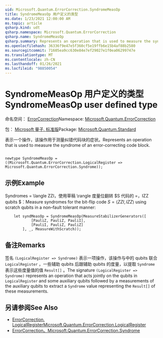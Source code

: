 ```yaml
---
uid: Microsoft.Quantum.ErrorCorrection.SyndromeMeasOp
title: SyndromeMeasOp 用户定义的类型
ms.date: 1/23/2021 12:00:00 AM
ms.topic: article
qsharp.kind: udt
qsharp.namespace: Microsoft.Quantum.ErrorCorrection
qsharp.name: SyndromeMeasOp
qsharp.summary: Represents an operation that is used to measure the syndrome of an error-correcting code block.
ms.openlocfilehash: 36336f9e47e5f360cf5e19ffb6e15b4af88b2580
ms.sourcegitcommit: 71605ea9cc630e84e7ef29027e1f0ea06299747e
ms.translationtype: MT
ms.contentlocale: zh-CN
ms.lasthandoff: 01/26/2021
ms.locfileid: "98850054"
---
```

# <a name="syndromemeasop-user-defined-type"></a><span data-ttu-id="0abc9-102">SyndromeMeasOp 用户定义的类型</span><span class="sxs-lookup"><span data-stu-id="0abc9-102">SyndromeMeasOp user defined type</span></span>

<span data-ttu-id="0abc9-103">命名空间： [ErrorCorrection](xref:Microsoft.Quantum.ErrorCorrection)</span><span class="sxs-lookup"><span data-stu-id="0abc9-103">Namespace: [Microsoft.Quantum.ErrorCorrection](xref:Microsoft.Quantum.ErrorCorrection)</span></span>

<span data-ttu-id="0abc9-104">包： [Microsoft 量子. 标准版](https://nuget.org/packages/Microsoft.Quantum.Standard)</span><span class="sxs-lookup"><span data-stu-id="0abc9-104">Package: [Microsoft.Quantum.Standard](https://nuget.org/packages/Microsoft.Quantum.Standard)</span></span>


<span data-ttu-id="0abc9-105">表示一个操作，该操作用于测量纠错代码块的症状。</span><span class="sxs-lookup"><span data-stu-id="0abc9-105">Represents an operation that is used to measure the syndrome of an error-correcting code block.</span></span>

```qsharp

newtype SyndromeMeasOp = ((Microsoft.Quantum.ErrorCorrection.LogicalRegister => Microsoft.Quantum.ErrorCorrection.Syndrome));
```



## <a name="example"></a><span data-ttu-id="0abc9-106">示例</span><span class="sxs-lookup"><span data-stu-id="0abc9-106">Example</span></span>

<span data-ttu-id="0abc9-107">Syndromes = \langle ZZI，使用草稿 \rangle 度量位翻转 $S 代码的 =，IZZ qubits $：</span><span class="sxs-lookup"><span data-stu-id="0abc9-107">Measure syndromes for the bit-flip code $S = \langle ZZI, IZZ \rangle$ using scratch qubits in a non–fault tolerant manner:</span></span>

```qsharp
    let syndMeasOp = SyndromeMeasOp(MeasureStabilizerGenerators([
            [PauliZ, PauliZ, PauliI],
            [PauliI, PauliZ, PauliZ]
        ], _, MeasureWithScratch));
```

## <a name="remarks"></a><span data-ttu-id="0abc9-108">备注</span><span class="sxs-lookup"><span data-stu-id="0abc9-108">Remarks</span></span>

<span data-ttu-id="0abc9-109">签名 `(LogicalRegister => Syndrome)` 表示一项操作，该操作与中的 qubits 联合 `LogicalRegister` ，一些辅助 qubits 后跟辅助 qubits 的度量，以提取 `Syndrome` 表示这些度量值的值 `Result[]` 。</span><span class="sxs-lookup"><span data-stu-id="0abc9-109">The signature `(LogicalRegister => Syndrome)` represents an operation that acts jointly on the qubits in `LogicalRegister` and some auxiliary qubits followed by a measurements of the auxiliary qubits to extract a `Syndrome` value representing the `Result[]` of these measurements.</span></span>

## <a name="see-also"></a><span data-ttu-id="0abc9-110">另请参阅</span><span class="sxs-lookup"><span data-stu-id="0abc9-110">See Also</span></span>

- [<span data-ttu-id="0abc9-111">ErrorCorrection. LogicalRegister</span><span class="sxs-lookup"><span data-stu-id="0abc9-111">Microsoft.Quantum.ErrorCorrection.LogicalRegister</span></span>](xref:Microsoft.Quantum.ErrorCorrection.LogicalRegister)
- [<span data-ttu-id="0abc9-112">ErrorCorrection。</span><span class="sxs-lookup"><span data-stu-id="0abc9-112">Microsoft.Quantum.ErrorCorrection.Syndrome</span></span>](xref:Microsoft.Quantum.ErrorCorrection.Syndrome)